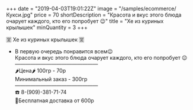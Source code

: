 +++
date = "2019-04-03T19:01:22Z"
image = "/samples/ecommerce/Кукси.jpg"
price = 70
shortDescription = "Красота и вкус этого блюда очарует каждого, кто его попробует 😉"
title = "Хе из куриных крылышек"
minQuantity = 3
+++

🈺 Хе из куриных крылышек 🈺  

- В первую очередь понравится всем😉  
Красота и вкус этого блюда очарует каждого, кто его попробует 😉
————————————————  
🌶Цена🌶 100гр - 70р  
Минимальный заказ - 300гр  
————————————————  
☎️ 8-(909)-381-71-74  
🚗Бесплатная доставка от 600р
